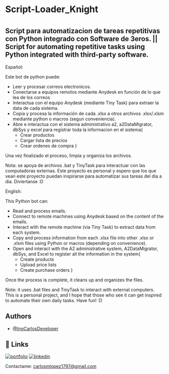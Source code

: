 
# <h1>Script-Loader_Knight<h1>

# <h2>Script para automatizacion de tareas repetitivas con Python integrado con Software de 3eros. || Script for automating repetitive tasks using Python integrated with third-party software. </h2>

Español:

Este bot de python puede:
- Leer y procesar correos electronicos.
- Conectarse a equipos remotos mediante Anydesk en función de lo que lea de los correos
- Interactua con el equipo Anydesk (mediante Tiny Task) para extraer la data de cada sistema.
- Copia y procesa la información de cada .xlsx a otros archivos .xlsx/.xlsm mediante python o macros (segun conveniencia).
- Abre e interactua con el sistema administrativo a2, a2DataMigrator, dbSys y excel para registrar toda la informacion en el sistema{
    - Crear productos
    - Cargar lista de precios
    - Crear ordenes de compra
  }
  
Una vez finalizado el proceso, limpia y organiza los archivos.

Nota: se apoya de archivos .bat y TinyTask para interactuar con las computadoras externas. Este proyecto es personal y espero que los que vean este proyecto puedan inspirarse para automatizar sus tareas del dia a dia. Diviertanse :D

English:

This Python bot can:
- Read and process emails.
- Connect to remote machines using Anydesk based on the content of the emails.
- Interact with the remote machine (via Tiny Task) to extract data from each system.
- Copy and process information from each .xlsx file into other .xlsx or .xlsm files using Python or macros (depending on convenience).
- Open and interact with the A2 administrative system, A2DataMigrator, dbSys, and Excel to register all the information in the system{
  - Create products
  - Upload price lists
  - Create purchase orders
}

Once the process is complete, it cleans up and organizes the files.

Note: it uses .bat files and TinyTask to interact with external computers. This is a personal project, and I hope that those who see it can get inspired to automate their own daily tasks. Have fun! :D

## Authors

- [@IngCarlosDeveloper](https://www.github.com/IngCarlosDeveloper)


## 🔗 Links
[![portfolio](https://img.shields.io/badge/my_portfolio-000?style=for-the-badge&logo=ko-fi&logoColor=white)](https://github.com/IngCarlosDeveloper)
[![linkedin](https://img.shields.io/badge/linkedin-0A66C2?style=for-the-badge&logo=linkedin&logoColor=white)](https://www.linkedin.com/)

Contactame: carlosmlopez1797@gmail.com
